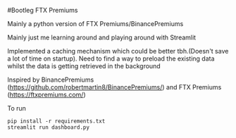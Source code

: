#Bootleg FTX Premiums 

Mainly a python version of FTX Premiums/BinancePremiums 

Mainly just me learning around and playing around with Streamlit 

Implemented a caching mechanism which could be better tbh.(Doesn't save a lot of time on startup). Need to find a way to preload the existing data whilst the data is getting retrieved in the background 

Inspired by BinancePremiums (https://github.com/robertmartin8/BinancePremiums/) and FTX Premiums (https://ftxpremiums.com/)

To run 

```
pip install -r requirements.txt
streamlit run dashboard.py
```

